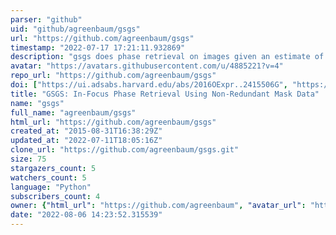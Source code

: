```yaml
---
parser: "github"
uid: "github/agreenbaum/gsgs"
url: "https://github.com/agreenbaum/gsgs"
timestamp: "2022-07-17 17:21:11.932869"
description: "gsgs does phase retrieval on images given an estimate of the pupil phase, like one from a non-redundant mask "
avatar: "https://avatars.githubusercontent.com/u/4885221?v=4"
repo_url: "https://github.com/agreenbaum/gsgs"
doi: ["https://ui.adsabs.harvard.edu/abs/2016OExpr..2415506G", "https://ui.adsabs.harvard.edu/abs/2016ascl.soft10005G/abstract"]
title: "GSGS: In-Focus Phase Retrieval Using Non-Redundant Mask Data"
name: "gsgs"
full_name: "agreenbaum/gsgs"
html_url: "https://github.com/agreenbaum/gsgs"
created_at: "2015-08-31T16:38:29Z"
updated_at: "2022-07-11T18:05:16Z"
clone_url: "https://github.com/agreenbaum/gsgs.git"
size: 75
stargazers_count: 5
watchers_count: 5
language: "Python"
subscribers_count: 4
owner: {"html_url": "https://github.com/agreenbaum", "avatar_url": "https://avatars.githubusercontent.com/u/4885221?v=4", "login": "agreenbaum", "type": "User"}
date: "2022-08-06 14:23:52.315539"
---
```

